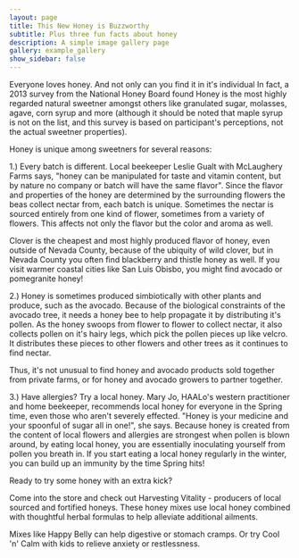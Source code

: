 ```yaml
---
layout: page
title: This New Honey is Buzzworthy
subtitle: Plus three fun facts about honey
description: A simple image gallery page 
gallery: example_gallery
show_sidebar: false
---
```


Everyone loves honey. And not only can you find it in it's individual In fact, a 2013 survey from the National Honey Board found Honey is the most highly regarded natural sweetner amongst others like granulated sugar, molasses, agave, corn syrup and more (although it should be noted that maple syrup is not on the list, and this survey is based on participant's perceptions, not the actual sweetner properties). 

Honey is unique among sweetners for several reasons:

1.) Every batch is different. Local beekeeper Leslie Gualt with McLaughery Farms says, "honey can be manipulated for taste and vitamin content, but by nature no company or batch will have the same flavor". Since the flavor and properties of the honey are determined by the surrounding flowers the beas collect nectar from, each batch is unique. Sometimes the nectar is sourced entirely from one kind of flower, sometimes from a variety of flowers. This affects not only the flavor but the color and aroma as well.

Clover is the cheapest and most highly produced flavor of honey, even outside of Nevada County, because of the ubiquity of wild clover, but in Nevada County you often find blackberry and thistle honey as well. If you visit warmer coastal cities like San Luis Obisbo, you might find avocado or pomegranite honey!

2.) Honey is sometimes produced simbiotically with other plants and produce, such as the avocado. Because of the biological constraints of the avocado tree, it needs a honey bee to help propagate it by distributing it's pollen. As the honey swoops from flower to flower to collect nectar, it also collects pollen on it's hairy legs, which pick the pollen pieces up like velcro. It distributes these pieces to other flowers and other trees as it continues to find nectar. 

Thus, it's not unusual to find honey and avocado products sold together from private farms, or for honey and avocado growers to partner together.

3.) Have allergies? Try a local honey. Mary Jo, HAALo's western practitioner and home beekeeper, recommends local honey for everyone in the Spring time, even those who aren't severely effected. "Honey is your medicine and your spoonful of sugar all in one!", she says. Because honey is created from the content of local flowers and allergies are strongest when pollen is blown around, by eating local honey, you are essentially inoculating yourself from pollen you breath in. If you start eating a local honey regularly in the winter, you can build up an immunity by the time Spring hits!

Ready to try some honey with an extra kick?

Come into the store and check out Harvesting Vitality - producers of local sourced and fortified honeys. These honey mixes use local honey combined with thoughtful herbal formulas to help alleviate additional ailments. 

Mixes like Happy Belly can help digestive or stomach cramps. Or try Cool 'n' Calm with kids to relieve anxiety or restlessness.
